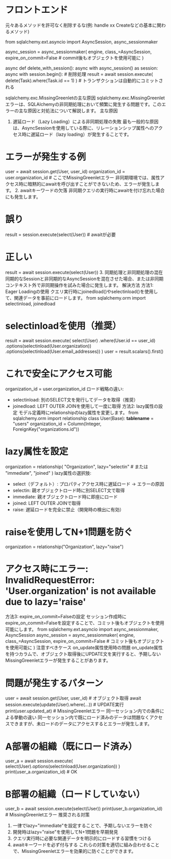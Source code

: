 # フロントエンド
元々あるメソッドを許可なく削除するな(例: handle xx Createなどの基本に関わるメソッド)



from sqlalchemy.ext.asyncio import AsyncSession, async_sessionmaker

async_session = async_sessionmaker(
    engine,
    class_=AsyncSession,
    expire_on_commit=False  # commit後もオブジェクトを使用可能に
)

async def delete_with_session():
    async with async_session() as session:
        async with session.begin():
            # 削除処理
            result = await session.execute(
                delete(Task).where(Task.id == 1)
            )
            # トランザクションは自動的にコミットされる


sqlalchemy.exc.MissingGreenletの主な原因
sqlalchemy.exc.MissingGreenletエラーは、SQLAlchemyの非同期処理において頻繁に発生する問題です。このエラーの主な原因と対処法について解説します。
主な原因
1. 遅延ロード（Lazy Loading）による非同期処理の失敗
最も一般的な原因は、AsyncSessionを使用している際に、リレーションシップ属性へのアクセス時に遅延ロード（lazy loading）が発生することです。
# エラーが発生する例
user = await session.get(User, user_id)
organization_id = user.organization_id # ここでMissingGreenletエラー
非同期環境では、属性アクセス時に暗黙的にawaitを呼び出すことができないため、エラーが発生します。
2. awaitキーワードの欠落
非同期クエリの実行時にawaitを付け忘れた場合にも発生します。
# 誤り
result = session.execute(select(User)) # awaitが必要
# 正しい
result = await session.execute(select(User))
3. 同期処理と非同期処理の混在
同期的なSessionと非同期的なAsyncSessionを混在させた場合、または非同期コンテキスト外で非同期操作を試みた場合に発生します。
解決方法
方法1: Eager Loadingの使用
クエリ実行時にjoinedload()やselectinload()を使用して、関連データを事前にロードします。
from sqlalchemy.orm import selectinload, joinedload
# selectinloadを使用（推奨）
result = await session.execute(
 select(User)
 .where(User.id == user_id)
 .options(selectinload(User.organization))
 .options(selectinload(User.email_addresses))
)
user = result.scalars().first()
# これで安全にアクセス可能
organization_id = user.organization_id
ロード戦略の違い:
 * selectinload: 別のSELECT文を発行してデータを取得（推奨）
 * joinedload: LEFT OUTER JOINを使用して一度に取得
方法2: lazy属性の設定
モデル定義時にrelationshipのlazy属性を変更します。
from sqlalchemy.orm import relationship
class User(Base):
 __tablename__ = "users"
 organization_id = Column(Integer, ForeignKey("organizations.id"))
 # lazy属性を設定
 organization = relationship(
 "Organization",
 lazy="selectin" # または "immediate", "joined"
 )
lazy属性の選択肢:
 * select（デフォルト）: プロパティアクセス時に遅延ロード → エラーの原因
 * selectin: 親オブジェクトロード時に別SELECT文で取得
 * immediate: 親オブジェクトロード時に即座にロード
 * joined: LEFT OUTER JOINで取得
 * raise: 遅延ロードを完全に禁止（開発時の検出に有効）
# raiseを使用してN+1問題を防ぐ
organization = relationship("Organization", lazy="raise")
# アクセス時にエラー: InvalidRequestError: 'User.organization' is not available due to lazy='raise'
方法3: expire_on_commit=Falseの設定
セッション作成時にexpire_on_commit=Falseを設定することで、コミット後もオブジェクトを使用可能にします。
from sqlalchemy.ext.asyncio import async_sessionmaker, AsyncSession
async_session = async_sessionmaker(
 engine,
 class_=AsyncSession,
 expire_on_commit=False # コミット後もオブジェクトを使用可能に
)
注意すべきケース
on_update属性使用時の問題
on_update属性を持つカラムで、オブジェクト取得後にUPDATE文を実行すると、予期しないMissingGreenletエラーが発生することがあります。
# 問題が発生するパターン
user = await session.get(User, user_id) # オブジェクト取得
await session.execute(update(User).where(...)) # UPDATE実行
print(user.updated_at) # MissingGreenletエラー
同一セッション内での条件による挙動の違い
同一セッション内で既にロード済みのデータは問題なくアクセスできますが、未ロードのデータにアクセスするとエラーが発生します。
# A部署の組織（既にロード済み）
user_a = await session.execute(
 select(User).options(selectinload(User.organization))
)
print(user_a.organization_id) # OK
# B部署の組織（ロードしていない）
user_b = await session.execute(select(User))
print(user_b.organization_id) # MissingGreenletエラー
推奨される対策
 1. 一律でlazy="immediate"を設定することで、予期しないエラーを防ぐ
 2. 開発時はlazy="raise"を使用してN+1問題を早期発見
 3. クエリ実行時に必要な関連データを明示的にロードする習慣をつける
 4. awaitキーワードを必ず付与する
これらの対策を適切に組み合わせることで、MissingGreenletエラーを効果的に防ぐことができます。